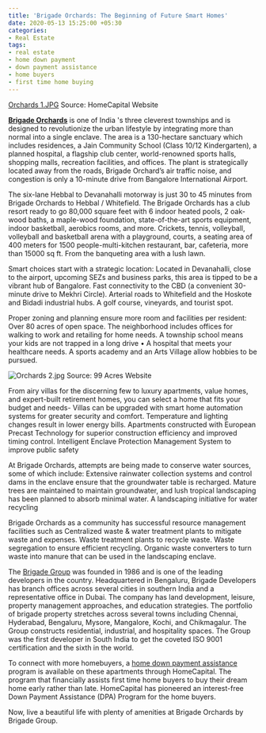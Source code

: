 ```yaml
---
title: 'Brigade Orchards: The Beginning of Future Smart Homes'
date: 2020-05-13 15:25:00 +05:30
categories:
- Real Estate
tags:
- real estate
- home down payment
- down payment assistance
- home buyers
- first time home buying
---
```


[Orchards 1.JPG](/uploads/Orchards%201.JPG)
Source: HomeCapital Website

**[Brigade Orchards](https://homecapital.in/project/155/brigade-orchards-)** is one of India 's three cleverest townships and is designed to revolutionize the urban lifestyle by integrating more than normal into a single enclave. The area is a 130-hectare sanctuary which includes residences, a Jain Community School (Class 10/12 Kindergarten), a planned hospital, a flagship club center, world-renowned sports halls, shopping malls, recreation facilities, and offices. The plant is strategically located away from the roads, Brigade Orchard’s air traffic noise, and congestion is only a 10-minute drive from Bangalore International Airport.

The six-lane Hebbal to Devanahalli motorway is just 30 to 45 minutes from Brigade Orchards to Hebbal / Whitefield. The Brigade Orchards has a club resort ready to go 80,000 square feet with 6 indoor heated pools, 2 oak-wood baths, a maple-wood foundation, state-of-the-art sports equipment, indoor basketball, aerobics rooms, and more. Crickets, tennis, volleyball, volleyball and basketball arena with a playground, courts, a seating area of 400 meters for 1500 people-multi-kitchen restaurant, bar, cafeteria, more than 15000 sq ft. From the banqueting area with a lush lawn.

Smart choices start with a strategic location:  Located in Devanahalli, close to the airport, upcoming SEZs and business parks, this area is tipped to be a vibrant hub of Bangalore. Fast connectivity to the CBD (a convenient 30-minute drive to Mekhri Circle). Arterial roads to Whitefield and the Hoskote and Bidadi industrial hubs. A golf course, vineyards, and tourist spot.

Proper zoning and planning ensure more room and facilities per resident: Over 80 acres of open space. The neighborhood includes offices for walking to work and retailing for home needs. A township school means your kids are not trapped in a long drive • A hospital that meets your healthcare needs. A sports academy and an Arts Village allow hobbies to be pursued.

![Orchards 2.jpg](/uploads/Orchards%202.jpg)
Source: 99 Acres Website


From airy villas for the discerning few to luxury apartments, value homes, and expert-built retirement homes, you can select a home that fits your budget and needs- Villas can be upgraded with smart home automation systems for greater security and comfort. Temperature and lighting changes result in lower energy bills. Apartments constructed with European Precast Technology for superior construction efficiency and improved timing control. Intelligent Enclave Protection Management System to improve public safety


At Brigade Orchards, attempts are being made to conserve water sources, some of which include: Extensive rainwater collection systems and control dams in the enclave ensure that the groundwater table is recharged. Mature trees are maintained to maintain groundwater, and lush tropical landscaping has been planned to absorb minimal water. A landscaping initiative for water recycling

Brigade Orchards as a community has successful resource management facilities such as Centralized waste & water treatment plants to mitigate waste and expenses. Waste treatment plants to recycle waste. Waste segregation to ensure efficient recycling. Organic waste converters to turn waste into manure that can be used in the landscaping enclave.

The [Brigade Group](https://homecapital.in/offering) was founded in 1986 and is one of the leading developers in the country. Headquartered in Bengaluru, Brigade Developers has branch offices across several cities in southern India and a representative office in Dubai. The company has land development, leisure, property management approaches, and education strategies. The portfolio of brigade property stretches across several towns including Chennai, Hyderabad, Bengaluru, Mysore, Mangalore, Kochi, and Chikmagalur. The Group constructs residential, industrial, and hospitality spaces. The Group was the first developer in South India to get the coveted ISO 9001 certification and the sixth in the world.

To connect with more homebuyers, a [home down payment assistance](https://homecapital.in) program is available on these apartments through HomeCapital. The program that financially assists first time home buyers to buy their dream home early rather than late. HomeCapital has pioneered an interest-free Down Payment Assistance (DPA) Program for the home buyers.

Now, live a beautiful life with plenty of amenities at Brigade Orchards by Brigade Group.
